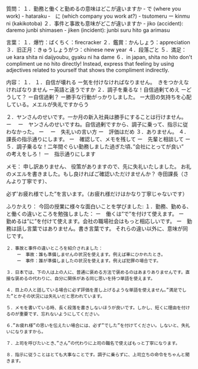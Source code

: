 質問：
１．勤務と働くと勤めるの意味はどこが違いますか
    ‐ で (where you work) - hataraku
    ‐　に (which company you work at?) - tsutomeru
    ー kinmu ni (kakikotoba)
２．事件と事故も意味がどこが違いますか
    - jiko (accident): daremo junbi shimasen
    - jiken (incident): junbi suru hito ga arimasu

言葉：
１．爆竹：ばくちく：firecracker
２．鑑賞：かんしょう：appreciation
３．旧正月：きゅうしょうがつ：chinese new year
４．段落ごと
５．満足：ue kara shita ni daijyoubu, gyaku ni ha dame
６．in japan, shita no hito don't compliment ue no hito directly! Instead, express that feeling by using adjectives related to yourself that shows the compliment indirectly.

内容：
１．
    １．自信が壊れる
        ー気を付けなければなりません。　きをつかえなければなりません
        ー英語と違うですか
    ２．調子を乗るな！自信過剰てめえ
        ーどうして？
        ー自信過剰？
        ー勝手な行動がっかりしました。
        ー大田の気持ちを心配している。メエルが失礼ですからう

２．ヤンさんのせいです。一か月の新入社員は勝手にすることは行けません。
    ー　
    ー　ヤンさんのせいですね。自信過剰ですから、調子に乗って、指示に従わなかった。
    ー　
    ー　失礼いの言い方
    ー　評価はだめ
３．ありません。
４．課長の指示通りにします。
    ー　確認して、メモを残して
    ー　先輩と相談して
    ー　
５．調子乗るな！二年間ぐらい勤務しました過ぎた頃、”会社にとってが良い”　の考えをしろ！
    ー　指示通りにします

メモ：
申し訳ありません、
役策がありますので、先に失礼いたしました。
お礼のメエルを書きました。もし良ければご確認いただけませんか？
寺田課長（さんより丁寧です）、

必ず’お疲れ様でした”を言います。（お疲れ様だけはかなり丁寧じゃないです）

ふりかえり：
今回の授業に様々な面白いことを学びました:
    １．勤務、勤める、と働くの違いところを勉強しました：
        ー　働くは”で”を付けて使えます。
        ー　勤めるは”に”を付けて使えます。会社の職場社会はもっと相応しいです。
        ー　勤務は話し言葉ではありません。書き言葉です。
    それらの違い以外に、意味が同じです。

    ２．事故と事件の違いところを紹介されました：
        ー　事故：誰も準備しませんの状況を使えます。例えば車にひかれたとき。
        ー　事件：誰が準備しましたの状況を使えます。例えば犯罪の場合です。

    ３．日本では、下の人は上の人に、普通に褒める方法で褒めるのはあまりありませんです。直接な褒めるの代わりに、自分に関係がある同じ思いを持つ単語を使えます。

    ４．目上の人と話している場合に必ず評価を差し上げるような単語を使えません。”満足でした”とかその状況には失礼いだと思われています。

    ５．メモを書いている時、長く段落を書きしないほうが良いです。しかし、短くに理由を付けるのが重要です、忘れないようにしてください。

    ６．”お疲れ様”の思いを伝えたい場合には、必ず”でした”を付けてください。しないと、失礼いになりますから。

    ７．上司を呼びたいとき、”さん”の代わりに上司の職名で使えばもっと丁寧になります。

    ８．指示に従うことはとても大事なことです。調子に乗らずに、上司立ちの命令をちゃんと聞きます。

